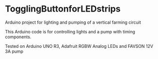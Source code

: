# TogglingButtonforLEDstrips
Arduino project for lighting and pumping of a vertical farming circuit

This Arduino code is for controlling lights and a pump with timing components.

Tested on Arduino UNO R3, Adafruit RGBW Analog LEDs and FAVSON 12V 3A pump
